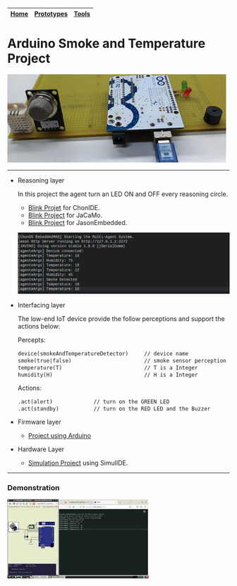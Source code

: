 |[Home](../../)|[Prototypes](../)|[Tools](../../tools/)|
|--------------| ----------------|---------------------|

# Arduino Smoke and Temperature Project
![](files/images/smokeAndTemperatureDetectionPrototype.png)

---
- Reasoning layer

    In this project the agent turn an LED ON and OFF every reasoning circle.

    - [Blink Projet](files/reasoning/chonIDE/smokeAndTempProject.chon) for ChonIDE.
    - [Blink Project](../../../../raw/main/prototypes/arduinoSmokeAndTemperatureDetection/files/reasoning/jacamoSmokeAndTemperature.zip) for JaCaMo.
    - [Blink Project](../../../../raw/main/prototypes/arduinoSmokeAndTemperatureDetection/files/reasoning/jasonEmbeddedSmokeAndTemperature.zip) for JasonEmbedded.

    ![](files/images/multiAgentSystem.png)

- Interfacing layer
    
    The low-end IoT device provide the follow perceptions and support the actions below: 

    
    Percepts:
    ```	
    device(smokeAndTemperatureDetector)     // device name
    smoke(true|false)                       // smoke sensor perception
    temperature(T)                          // T is a Integer
    humidity(H)                             // H is a Integer
    ```

    Actions:
    ```
    .act(alert)             // turn on the GREEN LED         
    .act(standby)           // turn on the RED LED and the Buzzer

    ```
- Firmware layer
    - [Project using Arduino](../../../../raw/main/prototypes/arduinoSmokeAndTemperatureDetection/files/firmware/arduinoSmokeAndTemperatureDetection.zip)

- Hardware Layer
    - [Simulation Project](../../../../raw/main/prototypes/arduinoSmokeAndTemperatureDetection/files/hardware/smokeAndTemperatureDetectionSimulation.zip) using SimulIDE.

---
### Demonstration
[![](files/images/video.jpg)](https://youtu.be/UctLo34Io2g)
